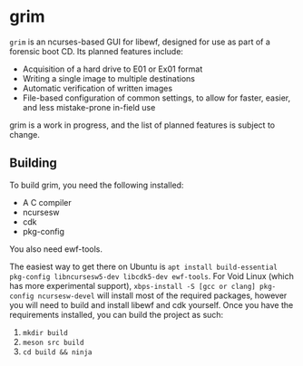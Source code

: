 # grim
`grim` is an ncurses-based GUI for libewf, designed for use as part of a forensic boot CD. Its planned features include:

- Acquisition of a hard drive to E01 or Ex01 format
- Writing a single image to multiple destinations
- Automatic verification of written images
- File-based configuration of common settings, to allow for faster, easier, and less mistake-prone in-field use

grim is a work in progress, and the list of planned features is subject to change.

## Building

To build grim, you need the following installed:

- A C compiler
- ncursesw
- cdk
- pkg-config

You also need ewf-tools.

The easiest way to get there on Ubuntu is `apt install build-essential pkg-config libncursesw5-dev libcdk5-dev ewf-tools`. For Void Linux (which has more experimental support), `xbps-install -S [gcc or clang] pkg-config ncursesw-devel` will install most of the required packages, however you will need to build and install libewf and cdk yourself. Once you have the requirements installed, you can build the project as such:

1. `mkdir build`
2. `meson src build`
3. `cd build && ninja`
